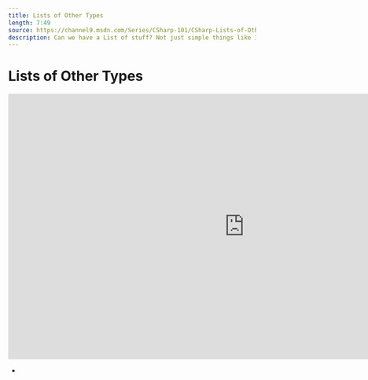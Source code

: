 ```yaml
---
title: Lists of Other Types
length: 7:49
source: https://channel9.msdn.com/Series/CSharp-101/CSharp-Lists-of-Other-Types
description: Can we have a List of stuff? Not just simple things like Integers but maybe a list of Any Type? Let's put more complex types in our List and maybe have a Cup <T>!
---
```

# Lists of Other Types

<iframe src="https://channel9.msdn.com/Series/CSharp-101/CSharp-Lists-of-Other-Types/player?format=html5" width="960" height="540" allowFullScreen frameBorder="0" title="C#: Lists of Other Types [14 of 19] - Microsoft Channel 9 Video"></iframe>

- 
